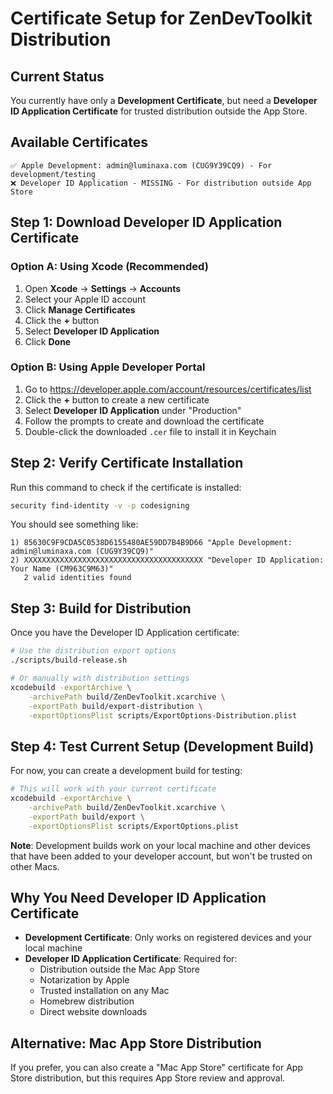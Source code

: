 # Certificate Setup for ZenDevToolkit Distribution

## Current Status
You currently have only a **Development Certificate**, but need a **Developer ID Application Certificate** for trusted distribution outside the App Store.

## Available Certificates
```
✅ Apple Development: admin@luminaxa.com (CUG9Y39CQ9) - For development/testing
❌ Developer ID Application - MISSING - For distribution outside App Store
```

## Step 1: Download Developer ID Application Certificate

### Option A: Using Xcode (Recommended)
1. Open **Xcode** → **Settings** → **Accounts**
2. Select your Apple ID account
3. Click **Manage Certificates**
4. Click the **+** button
5. Select **Developer ID Application**
6. Click **Done**

### Option B: Using Apple Developer Portal
1. Go to https://developer.apple.com/account/resources/certificates/list
2. Click the **+** button to create a new certificate
3. Select **Developer ID Application** under "Production"
4. Follow the prompts to create and download the certificate
5. Double-click the downloaded `.cer` file to install it in Keychain

## Step 2: Verify Certificate Installation

Run this command to check if the certificate is installed:
```bash
security find-identity -v -p codesigning
```

You should see something like:
```
1) 85630C9F9CDA5C0538D6155480AE59DD7B4B9D66 "Apple Development: admin@luminaxa.com (CUG9Y39CQ9)"
2) XXXXXXXXXXXXXXXXXXXXXXXXXXXXXXXXXXXXXXXX "Developer ID Application: Your Name (CM963C9M63)"
   2 valid identities found
```

## Step 3: Build for Distribution

Once you have the Developer ID Application certificate:

```bash
# Use the distribution export options
./scripts/build-release.sh

# Or manually with distribution settings
xcodebuild -exportArchive \
    -archivePath build/ZenDevToolkit.xcarchive \
    -exportPath build/export-distribution \
    -exportOptionsPlist scripts/ExportOptions-Distribution.plist
```

## Step 4: Test Current Setup (Development Build)

For now, you can create a development build for testing:
```bash
# This will work with your current certificate
xcodebuild -exportArchive \
    -archivePath build/ZenDevToolkit.xcarchive \
    -exportPath build/export \
    -exportOptionsPlist scripts/ExportOptions.plist
```

**Note**: Development builds work on your local machine and other devices that have been added to your developer account, but won't be trusted on other Macs.

## Why You Need Developer ID Application Certificate

- **Development Certificate**: Only works on registered devices and your local machine
- **Developer ID Application Certificate**: Required for:
  - Distribution outside the Mac App Store
  - Notarization by Apple
  - Trusted installation on any Mac
  - Homebrew distribution
  - Direct website downloads

## Alternative: Mac App Store Distribution

If you prefer, you can also create a "Mac App Store" certificate for App Store distribution, but this requires App Store review and approval.